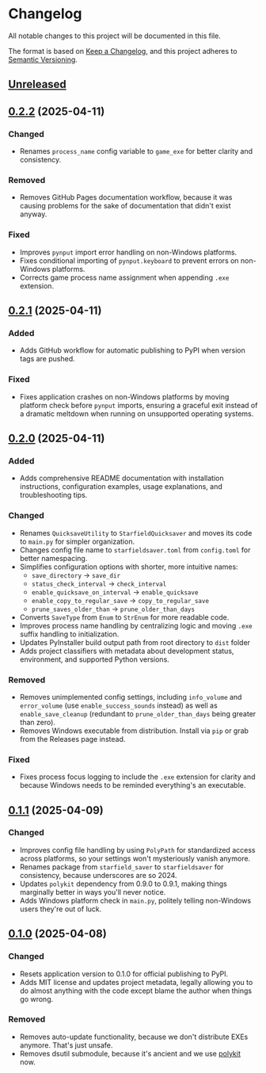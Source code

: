 # Changelog

All notable changes to this project will be documented in this file.

The format is based on [Keep a Changelog], and this project adheres to [Semantic Versioning].

## [Unreleased]

## [0.2.2] (2025-04-11)

### Changed

- Renames `process_name` config variable to `game_exe` for better clarity and consistency.

### Removed

- Removes GitHub Pages documentation workflow, because it was causing problems for the sake of documentation that didn't exist anyway.

### Fixed

- Improves `pynput` import error handling on non-Windows platforms.
- Fixes conditional importing of `pynput.keyboard` to prevent errors on non-Windows platforms.
- Corrects game process name assignment when appending `.exe` extension.

## [0.2.1] (2025-04-11)

### Added

- Adds GitHub workflow for automatic publishing to PyPI when version tags are pushed.

### Fixed

- Fixes application crashes on non-Windows platforms by moving platform check before `pynput` imports, ensuring a graceful exit instead of a dramatic meltdown when running on unsupported operating systems.

## [0.2.0] (2025-04-11)

### Added

- Adds comprehensive README documentation with installation instructions, configuration examples, usage explanations, and troubleshooting tips.

### Changed

- Renames `QuicksaveUtility` to `StarfieldQuicksaver` and moves its code to `main.py` for simpler organization.
- Changes config file name to `starfieldsaver.toml` from `config.toml` for better namespacing.
- Simplifies configuration options with shorter, more intuitive names:
  - `save_directory` → `save_dir`
  - `status_check_interval` → `check_interval`
  - `enable_quicksave_on_interval` → `enable_quicksave`
  - `enable_copy_to_regular_save` → `copy_to_regular_save`
  - `prune_saves_older_than` → `prune_older_than_days`
- Converts `SaveType` from `Enum` to `StrEnum` for more readable code.
- Improves process name handling by centralizing logic and moving `.exe` suffix handling to initialization.
- Updates PyInstaller build output path from root directory to `dist` folder
- Adds project classifiers with metadata about development status, environment, and supported Python versions.

### Removed

- Removes unimplemented config settings, including `info_volume` and `error_volume` (use `enable_success_sounds` instead) as well as `enable_save_cleanup` (redundant to `prune_older_than_days` being greater than zero).
- Removes Windows executable from distribution. Install via `pip` or grab from the Releases page instead.

### Fixed

- Fixes process focus logging to include the `.exe` extension for clarity and because Windows needs to be reminded everything's an executable.

## [0.1.1] (2025-04-09)

### Changed

- Improves config file handling by using `PolyPath` for standardized access across platforms, so your settings won't mysteriously vanish anymore.
- Renames package from `starfield_saver` to `starfieldsaver` for consistency, because underscores are so 2024.
- Updates `polykit` dependency from 0.9.0 to 0.9.1, making things marginally better in ways you'll never notice.
- Adds Windows platform check in `main.py`, politely telling non-Windows users they're out of luck.

## [0.1.0] (2025-04-08)

### Changed

- Resets application version to 0.1.0 for official publishing to PyPI.
- Adds MIT license and updates project metadata, legally allowing you to do almost anything with the code except blame the author when things go wrong.

### Removed

- Removes auto-update functionality, because we don't distribute EXEs anymore. That's just unsafe.
- Removes dsutil submodule, because it's ancient and we use [polykit](https://github.com/dannystewart/polykit) now.

<!-- Links -->
[Keep a Changelog]: https://keepachangelog.com/en/1.1.0/
[Semantic Versioning]: https://semver.org/spec/v2.0.0.html

<!-- Versions -->
[unreleased]: https://github.com/dannystewart/starfieldsaver/compare/v0.2.2...HEAD
[0.2.2]: https://github.com/dannystewart/starfieldsaver/compare/v0.2.1...v0.2.2
[0.2.1]: https://github.com/dannystewart/starfieldsaver/compare/v0.2.0...v0.2.1
[0.2.0]: https://github.com/dannystewart/starfieldsaver/compare/v0.1.1...v0.2.0
[0.1.1]: https://github.com/dannystewart/starfieldsaver/compare/v0.1.0...v0.1.1
[0.1.0]: https://github.com/dannystewart/starfieldsaver/releases/tag/v0.1.0
